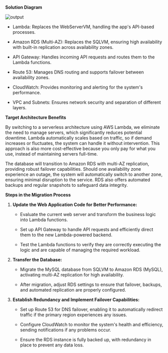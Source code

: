 **Solution Diagram**


![output](https://github.com/user-attachments/assets/b433e6d8-1510-4b3b-ac4a-a927eac5f006)

- Lambda: Replaces the WebServerVM, handling the app\'s API-based
  processes.

- Amazon RDS (Multi-AZ): Replaces the SQLVM, ensuring high availability
  with built-in replication across availability zones.

- API Gateway: Handles incoming API requests and routes them to the
  Lambda functions.

- Route 53: Manages DNS routing and supports failover between
  availability zones.

- CloudWatch: Provides monitoring and alerting for the system's
  performance.

- VPC and Subnets: Ensures network security and separation of different
  layers.

**Target Architecture Benefits**

By switching to a serverless architecture using AWS Lambda, we eliminate
the need to manage servers, which significantly reduces potential
downtime. Lambda automatically scales based on traffic, so if demand
increases or fluctuates, the system can handle it without intervention.
This approach is also more cost-effective because you only pay for what
you use, instead of maintaining servers full-time.

The database will transition to Amazon RDS with multi-AZ replication,
providing robust failover capabilities. Should one availability zone
experience an outage, the system will automatically switch to another
zone, ensuring minimal disruption to the service. RDS also offers
automated backups and regular snapshots to safeguard data integrity.

**Steps in the Migration Process**

1.  **Update the Web Application Code for Better Performance:**

    - Evaluate the current web server and transform the business logic
      into Lambda functions.

    - Set up API Gateway to handle API requests and efficiently direct
      them to the new Lambda-powered backend.

    - Test the Lambda functions to verify they are correctly executing
      the logic and are capable of managing the required workload.

2.  **Transfer the Database:**

    - Migrate the MySQL database from SQLVM to Amazon RDS (MySQL),
      activating multi-AZ replication for high availability.

    - After migration, adjust RDS settings to ensure that failover,
      backups, and automated replication are properly configured.

3.  **Establish Redundancy and Implement Failover Capabilities:**

    - Set up Route 53 for DNS failover, enabling it to automatically
      redirect traffic if the primary region experiences any issues.

    - Configure CloudWatch to monitor the system\'s health and
      efficiency, sending notifications if any problems occur.

    - Ensure the RDS instance is fully backed up, with redundancy in
      place to prevent any data loss.
